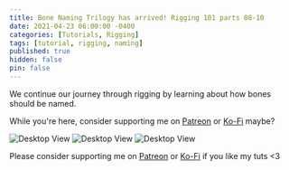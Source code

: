 ```yaml
---
title: Bone Naming Trilogy has arrived! Rigging 101 parts 08-10
date: 2021-04-23 06:00:00 -0400
categories: [Tutorials, Rigging]
tags: [tutorial, rigging, naming]
published: true
hidden: false
pin: false
---
```

We continue our journey through rigging by learning about how bones should be named.

While you're here, consider supporting me on [Patreon](https://www.patreon.com/heynoranora) or [Ko-Fi](https://ko-fi.com/heynoranora) maybe?

![Desktop View](https://i.ibb.co/HVbWyp3/08-bone-names-1.png)
![Desktop View](https://i.ibb.co/Gn1WZHk/09-bone-names-2.png)
![Desktop View](https://i.ibb.co/NN8trYQ/10-bone-names-3.png)

Please consider supporting me on [Patreon](https://www.patreon.com/heynoranora) or [Ko-Fi](https://ko-fi.com/heynoranora) if you like my tuts <3

